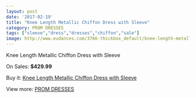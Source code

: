 ```yaml
---
layout: post
date: '2017-02-19'
title: "Knee Length Metallic Chiffon Dress with Sleeve"
category: PROM DRESSES
tags: ["sleeve","dress","dresses","chiffon","sale"]
image: http://www.eudances.com/3766-thickbox_default/knee-length-metallic-chiffon-dress-with-sleeve.jpg
---
```

Knee Length Metallic Chiffon Dress with Sleeve

On Sales: **$429.99**
<a href="https://www.eudances.com/en/prom-dresses/1255-knee-length-metallic-chiffon-dress-with-sleeve.html"><amp-img layout="responsive" width="600" height="600" src="//www.eudances.com/3766-thickbox_default/knee-length-metallic-chiffon-dress-with-sleeve.jpg" alt="Knee Length Metallic Chiffon Dress with Sleeve 0" /></a>
<a href="https://www.eudances.com/en/prom-dresses/1255-knee-length-metallic-chiffon-dress-with-sleeve.html"><amp-img layout="responsive" width="600" height="600" src="//www.eudances.com/3767-thickbox_default/knee-length-metallic-chiffon-dress-with-sleeve.jpg" alt="Knee Length Metallic Chiffon Dress with Sleeve 1" /></a>

Buy it: [Knee Length Metallic Chiffon Dress with Sleeve](https://www.eudances.com/en/prom-dresses/1255-knee-length-metallic-chiffon-dress-with-sleeve.html "Knee Length Metallic Chiffon Dress with Sleeve")

View more: [PROM DRESSES](https://www.eudances.com/en/13-prom-dresses "PROM DRESSES")